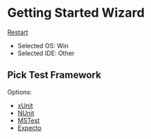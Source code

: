 <!--
GENERATED FILE - DO NOT EDIT
This file was generated by [MarkdownSnippets](https://github.com/SimonCropp/MarkdownSnippets).
Source File: /docs/mdsource/wiz/picktest_Win_Other.source.md
To change this file edit the source file and then run MarkdownSnippets.
-->

# Getting Started Wizard

[Restart](/docs/readme.md)

* Selected OS: Win
* Selected IDE: Other

## Pick Test Framework

Options:
 * [xUnit](result_Win_Other_xUnit.md)
 * [NUnit](result_Win_Other_NUnit.md)
 * [MSTest](result_Win_Other_MSTest.md)
 * [Expecto](result_Win_Other_Expecto.md)
